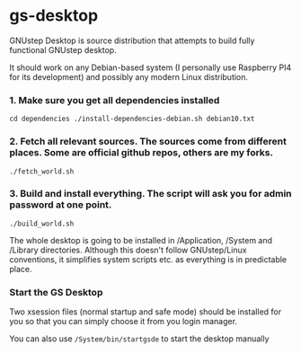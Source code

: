 # gs-desktop
GNUstep Desktop is source distribution that attempts to build fully functional GNUstep desktop.

It should work on any Debian-based system (I personally use Raspberry PI4 for its development) and possibly any modern Linux distribution.

### 1. Make sure you get all dependencies installed

`
cd dependencies
./install-dependencies-debian.sh debian10.txt
`

### 2. Fetch all relevant sources. The sources come from different places. Some are official github repos, others are my forks.

`
./fetch_world.sh
`

### 3. Build and install everything. The script will ask you for admin password at one point.

`
./build_world.sh
`

The whole desktop is going to be installed in /Application, /System and /Library directories. Although this doesn't follow GNUstep/Linux conventions, it simplifies system scripts etc. as everything is in predictable place.

### Start the GS Desktop

Two xsession files (normal startup and safe mode) should be installed for you so that you can simply choose it from you login manager.

You can also use `/System/bin/startgsde` to start the desktop manually
